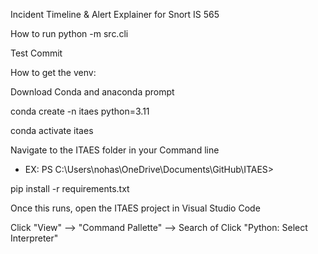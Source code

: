 Incident Timeline & Alert Explainer for Snort
IS 565

How to run
python -m src.cli

Test Commit


How to get the venv:

Download Conda and anaconda prompt

conda create -n itaes python=3.11

conda activate itaes

Navigate to the ITAES folder in your Command line
 - EX: PS C:\Users\nohas\OneDrive\Documents\GitHub\ITAES>

pip install -r requirements.txt

Once this runs, open the ITAES project in Visual Studio Code

Click "View" --> "Command Pallette" --> Search of Click "Python: Select Interpreter"